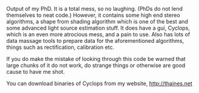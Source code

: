 Output of my PhD. It is a total mess, so no laughing. (PhDs do not lend themselves to neat code.) However, it contains some high end stereo algorithms, a shape from shading algorithm which is one of the best and some advanced light source estimation stuff. It does have a gui, Cyclops, which is an even more atrocious mess, and a pain to use. Also has lots of data massage tools to prepare data for the aforementioned algorithms, things such as rectification, calibration etc.

If you do make the mistake of looking through this code be warned that large chunks of it do not work, do strange things or otherwise are good cause to have me shot.

You can download binaries of Cyclops from my website, http://thaines.net